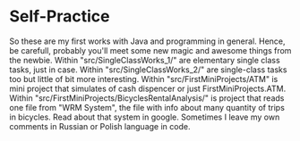 # Self-Practice
So these are my first works with Java and programming in general. Hence, be carefull, probably you'll meet some new magic and awesome things from the newbie.
Within "src/SingleClassWorks_1/" are elementary single class tasks, just in case. 
Within "src/SingleClassWorks_2/" are single-class tasks too but little of bit more interesting.
Within "src/FirstMiniProjects/ATM" is mini project that simulates of cash dispencer or just FirstMiniProjects.ATM.
Within "src/FirstMiniProjects/BicyclesRentalAnalysis/" is project that reads one file from "WRM System", the file with info about many quantity of trips in bicycles. Read about that system in google.
Sometimes I leave my own comments in Russian or Polish language in code.
